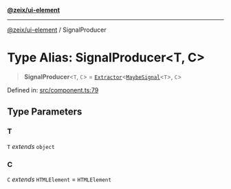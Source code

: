 [**@zeix/ui-element**](../README.md)

***

[@zeix/ui-element](../globals.md) / SignalProducer

# Type Alias: SignalProducer\<T, C\>

> **SignalProducer**\<`T`, `C`\> = [`Extractor`](Extractor.md)\<[`MaybeSignal`](MaybeSignal.md)\<`T`\>, `C`\>

Defined in: [src/component.ts:79](https://github.com/zeixcom/ui-element/blob/9f9c8943091140c68eaabf44011b82d99588c469/src/component.ts#L79)

## Type Parameters

### T

`T` *extends* `object`

### C

`C` *extends* `HTMLElement` = `HTMLElement`
